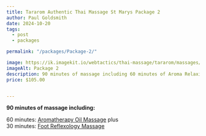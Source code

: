 ```yaml
---
title: Tararom Authentic Thai Massage St Marys Package 2
author: Paul Goldsmith
date: 2024-10-20
tags: 
  - post
  - packages

permalink: "/packages/Package-2/"

image: https://ik.imagekit.io/webtactics/thai-massage/tararom/massages/Wat-Pho-Traditional-Thai-Foot-Reflexology_YkQqntLOw.jpg
imageAlt: Package 2
description: 90 minutes of massage including 60 minutes of Aroma Relaxing Massage  plus 30 minutes of Foot Reflexology Massage.
price: $105.00


---
```


**90 minutes of massage including:**

60 minutes:  [Aromatherapy Oil Massage](https://tararom-thai.netlify.app/treatments/aromatherapy-oil-massage/) plus  
30 minutes:  [Foot Reflexology Massage ](https://tararom-thai.netlify.app/treatments/foot-reflexology-massage/)